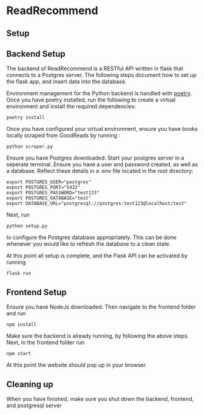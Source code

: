 # ReadRecommend

## Setup

## Backend Setup

The backend of ReadRecommend is a RESTful API written in flask that connects to a Postgres server. The following steps document how to set up the flask app, and insert data into the database.

Environment management for the Python backend is handled with [poetry](https://python-poetry.org/docs/). Once you have poetry installed, run the following to create a virtual environment and install the required dependencies:

```
poetry install
```

Once you have configured your virtual environment, ensure you have books locally scraped from GoodReads by running :

```
python scraper.py
```

Ensure you have Postgres downloaded.
Start your postgres server in a seperate terminal.
Ensure you have a user and password created, as well as a database. Reflect these details in a .env file located in the root directory:

```
export POSTGRES_USER="postgres"
export POSTGRES_PORT="5432"
export POSTGRES_PASSWORD="test123"
export POSTGRES_DATABASE="test"
export DATABASE_URL="postgresql://postgres:test123@localhost/test"
```

Next, run

```
python setup.py
```

to configure the Postgres database appropriately. This can be done whenever you would like to refresh the database to a clean state.

At this point all setup is complete, and the Flask API can be activated by running

```
flask run
```

## Frontend Setup

Ensure you have NodeJs downloaded. Then navigate to the frontend folder and run

```
npm install
```

Make sure the backend is already running, by following the above steps.
Next, in the frontend folder run

```
npm start
```

At this point the website should pop up in your browser.

## Cleaning up

When you have finished, make sure you shut down the backend, frontend, and postgresql server

